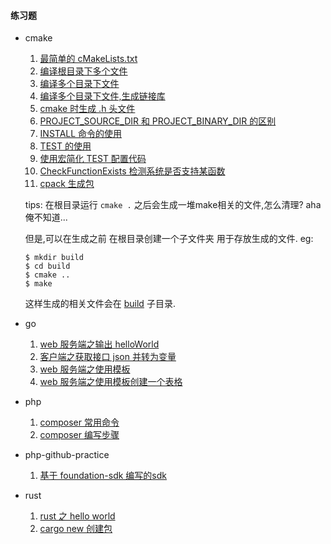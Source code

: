 #### 练习题
* cmake
    1. [最简单的 cMakeLists.txt](./cmake/section1)
    2. [编译根目录下多个文件](./cmake/section2)
    3. [编译多个目录下文件](./cmake/section3)
    4. [编译多个目录下文件,生成链接库](./cmake/section4)
    5. [cmake 时生成 .h 头文件](./cmake/section5)
    6. [PROJECT_SOURCE_DIR 和 PROJECT_BINARY_DIR 的区别](./cmake/section6)
    7. [INSTALL 命令的使用](./cmake/section7)
    8. [TEST 的使用](./cmake/section8)
    9. [使用宏简化 TEST 配置代码](./cmake/section9)
    10. [CheckFunctionExists 检测系统是否支持某函数](./cmake/section10)
    11. [cpack 生成包](./cmake/section11)

  tips: 在根目录运行 `cmake .` 之后会生成一堆make相关的文件,怎么清理? aha 俺不知道...
  
  但是,可以在生成之前 在根目录创建一个子文件夹 用于存放生成的文件.
  eg:
  ```
  $ mkdir build
  $ cd build
  $ cmake ..
  $ make
  ```
  这样生成的相关文件会在 [build](./cmake/section2/build) 子目录.

* go
    1. [web 服务端之输出 helloWorld](./go/section1)
    2. [客户端之获取接口 json 并转为变量](./go/section2)
    3. [web 服务端之使用模板](./go/section3)
    4. [web 服务端之使用模板创建一个表格](./go/section4)

* php
    1. [composer 常用命令](./php/)
    2. [composer 编写步骤](./php/)

* php-github-practice
    1.  [基于 foundation-sdk 编写的sdk](./php/foundation-sdk)

* rust
    1. [rust 之 hello world](./rust/1-rustc)
    2. [cargo new 创建包](./rust/2-cargo)